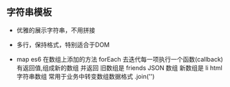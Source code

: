 ## 字符串模板

- 优雅的展示字符串，不用拼接
- 多行，保持格式，特别适合于DOM

- map
    es6 在数组上添加的方法
    forEach 去迭代每一项执行一个函数(callback)
    有返回值,组成新的数组 并返回
    旧数组是 friends JSON 数组
    新数组是 li html 字符串数组
    常用于业务中转变数组数据格式
    .join('')
